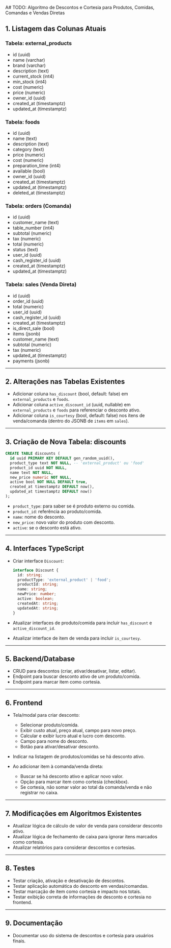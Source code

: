 A# TODO: Algoritmo de Descontos e Cortesia para Produtos, Comidas, Comandas e Vendas Diretas

## 1. Listagem das Colunas Atuais

### Tabela: external_products
- id (uuid)
- name (varchar)
- brand (varchar)
- description (text)
- current_stock (int4)
- min_stock (int4)
- cost (numeric)
- price (numeric)
- owner_id (uuid)
- created_at (timestamptz)
- updated_at (timestamptz)

### Tabela: foods
- id (uuid)
- name (text)
- description (text)
- category (text)
- price (numeric)
- cost (numeric)
- preparation_time (int4)
- available (bool)
- owner_id (uuid)
- created_at (timestamptz)
- updated_at (timestamptz)
- deleted_at (timestamptz)

### Tabela: orders (Comanda)
- id (uuid)
- customer_name (text)
- table_number (int4)
- subtotal (numeric)
- tax (numeric)
- total (numeric)
- status (text)
- user_id (uuid)
- cash_register_id (uuid)
- created_at (timestamptz)
- updated_at (timestamptz)

### Tabela: sales (Venda Direta)
- id (uuid)
- order_id (uuid)
- total (numeric)
- user_id (uuid)
- cash_register_id (uuid)
- created_at (timestamptz)
- is_direct_sale (bool)
- items (jsonb)
- customer_name (text)
- subtotal (numeric)
- tax (numeric)
- updated_at (timestamptz)
- payments (jsonb)

---

## 2. Alterações nas Tabelas Existentes

- Adicionar coluna `has_discount` (bool, default: false) em `external_products` e `foods`.
- Adicionar coluna `active_discount_id` (uuid, nullable) em `external_products` e `foods` para referenciar o desconto ativo.
- Adicionar coluna `is_courtesy` (bool, default: false) nos itens de venda/comanda (dentro do JSONB de `items` em `sales`).

---

## 3. Criação de Nova Tabela: discounts

```sql
CREATE TABLE discounts (
  id uuid PRIMARY KEY DEFAULT gen_random_uuid(),
  product_type text NOT NULL, -- 'external_product' ou 'food'
  product_id uuid NOT NULL,
  name text NOT NULL,
  new_price numeric NOT NULL,
  active bool NOT NULL DEFAULT true,
  created_at timestamptz DEFAULT now(),
  updated_at timestamptz DEFAULT now()
);
```

- `product_type`: para saber se é produto externo ou comida.
- `product_id`: referência ao produto/comida.
- `name`: nome do desconto.
- `new_price`: novo valor do produto com desconto.
- `active`: se o desconto está ativo.

---

## 4. Interfaces TypeScript

- Criar interface `Discount`:
  ```ts
  interface Discount {
    id: string;
    productType: 'external_product' | 'food';
    productId: string;
    name: string;
    newPrice: number;
    active: boolean;
    createdAt: string;
    updatedAt: string;
  }
  ```

- Atualizar interfaces de produto/comida para incluir `has_discount` e `active_discount_id`.
- Atualizar interface de item de venda para incluir `is_courtesy`.

---

## 5. Backend/Database

- CRUD para descontos (criar, ativar/desativar, listar, editar).
- Endpoint para buscar desconto ativo de um produto/comida.
- Endpoint para marcar item como cortesia.

---

## 6. Frontend

- Tela/modal para criar desconto:
  - Selecionar produto/comida.
  - Exibir custo atual, preço atual, campo para novo preço.
  - Calcular e exibir lucro atual e lucro com desconto.
  - Campo para nome do desconto.
  - Botão para ativar/desativar desconto.

- Indicar na listagem de produtos/comidas se há desconto ativo.

- Ao adicionar item à comanda/venda direta:
  - Buscar se há desconto ativo e aplicar novo valor.
  - Opção para marcar item como cortesia (checkbox).
  - Se cortesia, não somar valor ao total da comanda/venda e não registrar no caixa.

---

## 7. Modificações em Algoritmos Existentes

- Atualizar lógica de cálculo de valor de venda para considerar desconto ativo.
- Atualizar lógica de fechamento de caixa para ignorar itens marcados como cortesia.
- Atualizar relatórios para considerar descontos e cortesias.

---

## 8. Testes

- Testar criação, ativação e desativação de descontos.
- Testar aplicação automática do desconto em vendas/comandas.
- Testar marcação de item como cortesia e impacto nos totais.
- Testar exibição correta de informações de desconto e cortesia no frontend.

---

## 9. Documentação

- Documentar uso do sistema de descontos e cortesia para usuários finais.
